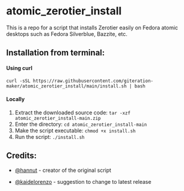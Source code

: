 # atomic_zerotier_install
This is a repo for a script that installs Zerotier easily on Fedora atomic desktops such as Fedora Silverblue, Bazzite, etc. 
<h2>Installation from terminal: </h2>
<h4>Using curl</h4>
<code>curl -sSL https://raw.githubusercontent.com/giteration-maker/atomic_zerotier_install/main/install.sh | bash</code>

<h4>Locally</h4>

<ol>
  <li>Extract the downloaded source code: <code>tar -xzf atomic_zerotier_install-main.zip</code></li>
  <li>Enter the directory: <code>cd atomic_zerotier_install-main</code></li>
  <li>Make the script executable: <code>chmod +x install.sh</code></li>
  <li>Run the script: <code>./install.sh</code></li>
</ol>


<h2>Credits: </h2>
<ul>
  <li> 
    
[@hannut](https://gist.github.com/hannut) - creator of the original script </li>
<li> 
  
[@kaidelorenzo](https://gist.github.com/kaidelorenzo) - suggestion to change to latest release 
  </li> 

</ul>
